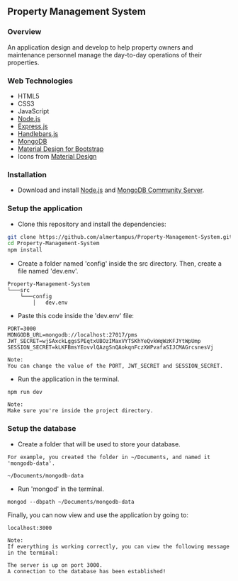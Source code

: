 ## Property Management System

### Overview
<p>
An application design and develop to help property owners and maintenance personnel manage the day-to-day operations of their properties.
</p>

### Web Technologies
- HTML5
- CSS3
- JavaScript
- [Node.js](https://nodejs.org/)
- [Express.js](https://expressjs.com/)
- [Handlebars.js](https://handlebarsjs.com/)
- [MongoDB](https://www.mongodb.com/)
- [Material Design for Bootstrap](https://mdbootstrap.com/)
- Icons from [Material Design](https://material.io/resources/icons/?style=baseline)

### Installation
- Download and install [Node.js](https://nodejs.org/en/download/) and [MongoDB Community Server](https://www.mongodb.com/try/download/community).

### Setup the application
- Clone this repository and install the dependencies:
```bash
git clone https://github.com/almertampus/Property-Management-System.git
cd Property-Management-System
npm install
```
- Create a folder named 'config' inside the src directory. Then, create a file named 'dev.env'.
```
Property-Management-System
└───src
    └───config
        │   dev.env
```
- Paste this code inside the 'dev.env' file:
```
PORT=3000
MONGODB_URL=mongodb://localhost:27017/pms
JWT_SECRET=wjSAxckLggsSPEqtxUBOzIMaxVYTSKhYeQvkWqWzKFJYtWpUmp
SESSION_SECRET=kLKFBmsYEovvlQAzgSnQAokqnFczXWPvafaSIJCMAGrcsnesVj
```
```
Note:
You can change the value of the PORT, JWT_SECRET and SESSION_SECRET.
```
- Run the application in the terminal.
```
npm run dev
```
```
Note:
Make sure you're inside the project directory.
```
### Setup the database
- Create a folder that will be used to store your database.
```
For example, you created the folder in ~/Documents, and named it 'mongodb-data'.

~/Documents/mongodb-data
```
- Run 'mongod' in the terminal.
```
mongod --dbpath ~/Documents/mongodb-data
```
Finally, you can now view and use the application by going to:
```
localhost:3000
```
```
Note:
If everything is working correctly, you can view the following message in the terminal:

The server is up on port 3000.
A connection to the database has been established!
```
